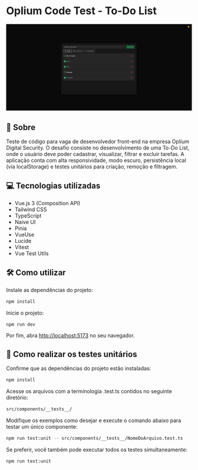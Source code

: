 <h1>
    Oplium Code Test - To-Do List
</h1>

<img src="public/preview.png">

## 🧾 Sobre

Teste de código para vaga de desenvolvedor front-end na empresa Oplium Digital Security. O desafio consiste no desenvolvimento de uma To-Do List, onde o usuário deve poder cadastrar, visualizar, filtrar e excluir tarefas. A aplicação conta com alta responsividade, modo escuro, persistência local (via localStorage) e testes unitários para criação, remoção e filtragem.

## 💻 Tecnologias utilizadas

- Vue.js 3 (Composition API)
- Tailwind CSS
- TypeScript
- Naive UI
- Pinia
- VueUse
- Lucide
- Vitest
- Vue Test Utils

## 🛠️ Como utilizar

Instale as dependências do projeto:

```bash
npm install
```

Inicie o projeto:

```bash
npm run dev
```

Por fim, abra [http://localhost:5173](http://localhost:5173) no seu navegador.

## 🧪 Como realizar os testes unitários

Confirme que as dependências do projeto estão instaladas:

```bash
npm install
```

Acesse os arquivos com a terminologia .test.ts contidos no seguinte diretório:

```bash
src/components/__tests__/
```

Modifique os exemplos como desejar e execute o comando abaixo para testar um único componente:

```bash
npm run test:unit -- src/components/__tests__/NomeDoArquivo.test.ts
```

Se preferir, você também pode executar todos os testes simultaneamente:

```bash
npm run test:unit
```
